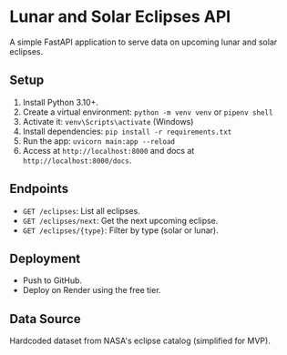 # Lunar and Solar Eclipses API

A simple FastAPI application to serve data on upcoming lunar and solar eclipses.

## Setup
1. Install Python 3.10+.
2. Create a virtual environment: `python -m venv venv` or `pipenv shell`
3. Activate it: `venv\Scripts\activate` (Windows)
4. Install dependencies: `pip install -r requirements.txt`
5. Run the app: `uvicorn main:app --reload`
6. Access at `http://localhost:8000` and docs at `http://localhost:8000/docs`.

## Endpoints
- `GET /eclipses`: List all eclipses.
- `GET /eclipses/next`: Get the next upcoming eclipse.
- `GET /eclipses/{type}`: Filter by type (solar or lunar).

## Deployment
- Push to GitHub.
- Deploy on Render using the free tier.

## Data Source
Hardcoded dataset from NASA's eclipse catalog (simplified for MVP).